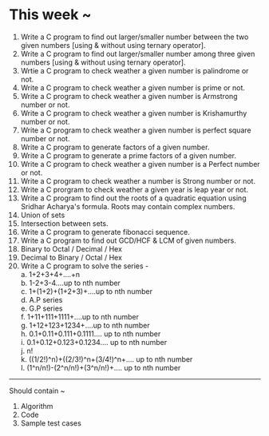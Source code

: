 # This week ~

1. Write a C program to find out larger/smaller number between the two given numbers [using & without using ternary operator].
2. Write a C program to find out larger/smaller number among three given numbers [using & without using ternary operator].
3. Wrtie a C program to check weather a given number is palindrome or not.
4. Write a C program to check weather a given number is prime or not.
5. Write a C program to check weather a given number is Armstrong number or not.
6. Write a C program to check weather a given number is Krishamurthy number or not.
7. Write a C program to check weather a given number is perfect square number or not.
8. Write a C program to generate factors of a given number.
9. Write a C program to generate a prime factors of a given number.
10. Write a C program to check weather a given number is a Perfect number or not.
11. Write a C program to check weather a number is Strong number or not.
12. Write a C prorgram to check weather a given year is leap year or not.
13. Write a C program to find out the roots of a quadratic equation using Sridhar Acharya's formula. Roots may contain complex numbers.
14. Union of sets
15. Intersection between sets.
16. Write a C program to generate fibonacci sequence.
17. Write a C program to find out GCD/HCF & LCM of given numbers.
18. Binary to Octal / Decimal / Hex
19. Decimal to Binary / Octal / Hex
20. Write a C program to solve the series -  
    a. 1+2+3+4+....+n  
    b. 1-2+3-4....up to nth number  
    c. 1+(1+2)+(1+2+3)+....up to nth number  
    d. A.P series  
    e. G.P series  
    f. 1+11+111+1111+....up to nth number  
    g. 1+12+123+1234+....up to nth number  
    h. 0.1+0.11+0.111+0.1111.... up to nth number  
    i. 0.1+0.12+0.123+0.1234.... up to nth number  
    j. n!  
    k. ((1/2!)^n)+((2/3!)^n+(3/4!)^n+.... up to nth number  
    l. (1^n/n!)-(2^n/n!)+(3^n/n!)+.... up to nth number  


----
Should contain ~

1. Algorithm
2. Code
3. Sample test cases
